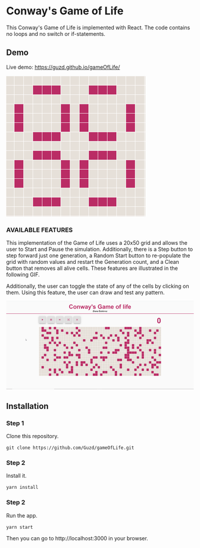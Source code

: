 # Conway's Game of Life

This Conway's Game of Life is implemented with React. The code contains no loops and no switch or if-statements.

## Demo

Live demo: https://guzd.github.io/gameOfLife/

![Game pattern demo ](public/demo/demo-pattern.gif)

### AVAILABLE FEATURES

This implementation of the Game of Life uses a 20x50 grid and allows the user to Start and Pause the simulation. Additionally, there is a Step button to step forward just one generation, a Random Start button to re-populate the grid with random values and restart the Generation count, and a Clean button that removes all alive cells. These features are illustrated in the following GIF.

Additionally, the user can toggle the state of any of the cells by clicking on them. Using this feature, the user can draw and test any pattern.

![Game functions](public/demo/demo-functions.gif)

## Installation

### Step 1

Clone this repository.

```
git clone https://github.com/Guzd/gameOfLife.git
```

### Step 2

Install it.

```
yarn install
```

### Step 2

Run the app.

```
yarn start
```

Then you can go to http://localhost:3000 in your browser.
